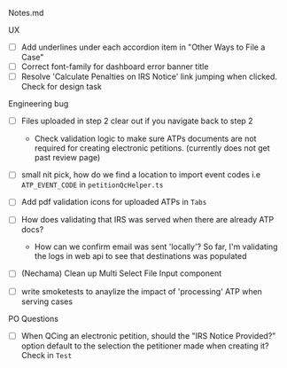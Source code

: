 Notes.md

UX 
- [ ] Add underlines under each accordion item in "Other Ways to File a Case"
- [ ] Correct font-family for dashboard error banner title 
- [ ] Resolve 'Calculate Penalties on IRS Notice' link jumping when clicked. Check for design task

Engineering bug
- [ ] Files uploaded in step 2 clear out if you navigate back to step 2
    - Check validation logic to make sure ATPs documents are not required for creating electronic petitions. (currently does not get past review page)
- [ ] small nit pick, how do we find a location to import event codes i.e `ATP_EVENT_CODE` in `petitionQcHelper.ts`
- [ ] Add pdf validation icons for uploaded ATPs in `Tabs`
- [ ] How does validating that IRS was served when there are already ATP docs?
    - How can we confirm email was sent 'locally'? So far, I'm validating the logs in web api to see that destinations was populated
- [ ] (Nechama) Clean up Multi Select File Input component
- [ ] write smoketests to anaylize the impact of 'processing' ATP when serving cases



PO Questions
- [ ] When QCing an electronic petition, should the "IRS Notice Provided?" option default to the selection the petitioner made when creating it? Check in `Test`
